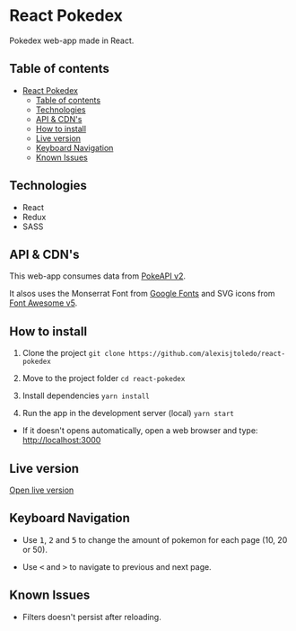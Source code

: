 # React Pokedex

Pokedex web-app made in React.

## Table of contents

- [React Pokedex](#react-pokedex)
  - [Table of contents](#table-of-contents)
  - [Technologies](#technologies)
  - [API & CDN's](#api--cdns)
  - [How to install](#how-to-install)
  - [Live version](#live-version)
  - [Keyboard Navigation](#keyboard-navigation)
  - [Known Issues](#known-issues)

## Technologies

-   React
-   Redux
-   SASS

## API & CDN's

This web-app consumes data from [PokeAPI v2](https://pokeapi.co/).

It alsos uses the Monserrat Font from [Google Fonts](https://fonts.google.com/) and SVG icons from [Font Awesome v5](https://fontawesome.com/).

## How to install

1. Clone the project
   `git clone https://github.com/alexisjtoledo/react-pokedex`

2. Move to the project folder `cd react-pokedex`

3. Install dependencies
   `yarn install`

4. Run the app in the development server (local)
   `yarn start`

-   If it doesn't opens automatically, open a web browser and type: [http://localhost:3000](http://localhost:3000)

## Live version

[Open live version](https://react-redux-pokedex.web.app/)

## Keyboard Navigation

-   Use <kbd>1</kbd>, <kbd>2</kbd> and <kbd>5</kbd> to change the amount of pokemon for each page (10, 20 or 50).

-   Use <kbd><</kbd> and <kbd>></kbd> to navigate to previous and next page.

## Known Issues

-   Filters doesn't persist after reloading.
